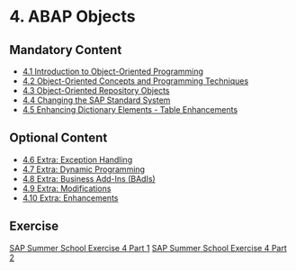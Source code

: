 # 4. ABAP Objects

## Mandatory Content

- [4.1 Introduction to Object-Oriented Programming]()
- [4.2 Object-Oriented Concepts and Programming Techniques]()
- [4.3 Object-Oriented Repository Objects]()
- [4.4 Changing the SAP Standard System]()
- [4.5 Enhancing Dictionary Elements - Table Enhancements]()

## Optional Content

- [4.6 Extra: Exception Handling]()
- [4.7 Extra: Dynamic Programming]()
- [4.8 Extra: Business Add-Ins (BAdIs)]()
- [4.9 Extra: Modifications]()
- [4.10 Extra: Enhancements]()

## Exercise

[SAP Summer School Exercise 4 Part 1](https://github.com/msg-CareerPaths/sap-abap-internship/blob/main/documents/SAP%20Summer%20School%20Exercise%204_part1.pdf)
[SAP Summer School Exercise 4 Part 2](https://github.com/msg-CareerPaths/sap-abap-internship/blob/main/documents/SAP%20Summer%20School%20Exercise%204_part2.pdf)
